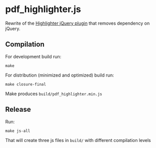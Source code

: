 pdf_highlighter.js
==================

Rewrite of the [Highlighter jQuery plugin](https://www.pdf-highlighter.com/docs/jQuery_Plugin.html)
that removes dependency on jQuery.


Compilation
-----------

For development build run:

    make

For distribution (minimized and optimized) build run:

    make closure-final

Make produces `build/pdf_highlighter.min.js`

Release
-------

Run:

    make js-all

That will create three js files in `build/` with different compilation levels
